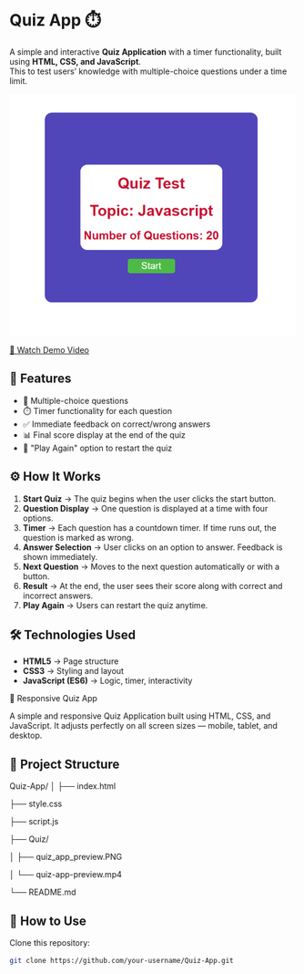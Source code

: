# Quiz App ⏱️

A simple and interactive **Quiz Application** with a timer functionality, built using **HTML, CSS, and JavaScript**.  
This to test users’ knowledge with multiple-choice questions under a time limit.  

![Quiz App Preview](quiz_app_preview.png)



[🎥 Watch Demo Video]([quiz_app_preview.mp4](https://drive.google.com/file/d/10fRhiblwK0ijBiuNm4T6gtWkKVuEAmWF/view?usp=drive_link))




## 🚀 Features

- 📑 Multiple-choice questions  
- ⏱️ Timer functionality for each question  
- ✅ Immediate feedback on correct/wrong answers  
- 📊 Final score display at the end of the quiz  
- 🔁 "Play Again" option to restart the quiz  



## ⚙️ How It Works

1. **Start Quiz** → The quiz begins when the user clicks the start button.  
2. **Question Display** → One question is displayed at a time with four options.  
3. **Timer** → Each question has a countdown timer. If time runs out, the question is marked as wrong.  
4. **Answer Selection** → User clicks on an option to answer. Feedback is shown immediately.  
5. **Next Question** → Moves to the next question automatically or with a button.  
6. **Result** → At the end, the user sees their score along with correct and incorrect answers.  
7. **Play Again** → Users can restart the quiz anytime.  



## 🛠️ Technologies Used

- **HTML5** → Page structure  
- **CSS3** → Styling and layout  
- **JavaScript (ES6)** → Logic, timer, interactivity
  

🧠 Responsive Quiz App

A simple and responsive Quiz Application built using HTML, CSS, and JavaScript.
It adjusts perfectly on all screen sizes — mobile, tablet, and desktop.


## 📂 Project Structure

Quiz-App/
│
├── index.html

├── style.css

├── script.js

├── Quiz/

│ ├── quiz_app_preview.PNG

│ └── quiz-app-preview.mp4

└── README.md



## 🚀 How to Use

Clone this repository:  
```bash
git clone https://github.com/your-username/Quiz-App.git





